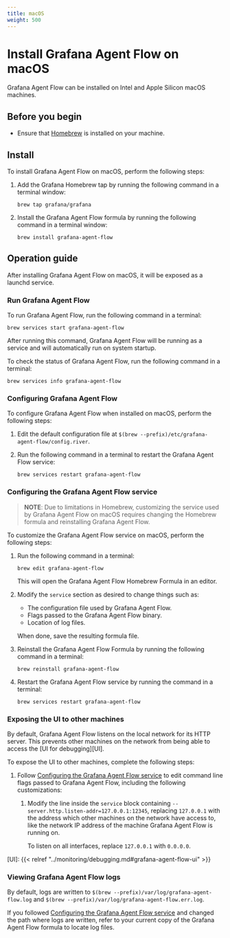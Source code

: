 ```yaml
---
title: macOS
weight: 500
---
```


# Install Grafana Agent Flow on macOS

Grafana Agent Flow can be installed on Intel and Apple Silicon macOS machines.

## Before you begin

* Ensure that [Homebrew][] is installed on your machine.

[Homebrew]: https://brew.sh

## Install

To install Grafana Agent Flow on macOS, perform the following steps:

1. Add the Grafana Homebrew tap by running the following command in a terminal
   window:

   ```shell
   brew tap grafana/grafana
   ```

2. Install the Grafana Agent Flow formula by running the following command in a
   terminal window:

   ```shell
   brew install grafana-agent-flow
   ```

## Operation guide

After installing Grafana Agent Flow on macOS, it will be exposed as a
launchd service.

### Run Grafana Agent Flow

To run Grafana Agent Flow, run the following command in a terminal:

```shell
brew services start grafana-agent-flow
```

After running this command, Grafana Agent Flow will be running as a service and
will automatically run on system startup.

To check the status of Grafana Agent Flow, run the following command in a
terminal:

```shell
brew services info grafana-agent-flow
```

### Configuring Grafana Agent Flow

To configure Grafana Agent Flow when installed on macOS, perform the following
steps:

1. Edit the default configuration file at
   `$(brew --prefix)/etc/grafana-agent-flow/config.river`.

2. Run the following command in a terminal to restart the Grafana Agent Flow
   service:

   ```shell
   brew services restart grafana-agent-flow
   ```

### Configuring the Grafana Agent Flow service

> **NOTE**: Due to limitations in Homebrew, customizing the service used by
> Grafana Agent Flow on macOS requires changing the Homebrew formula and
> reinstalling Grafana Agent Flow.

To customize the Grafana Agent Flow service on macOS, perform the following
steps:

1. Run the following command in a terminal:

   ```shell
   brew edit grafana-agent-flow
   ```

   This will open the Grafana Agent Flow Homebrew Formula in an editor.

2. Modify the `service` section as desired to change things such as:

   * The configuration file used by Grafana Agent Flow.
   * Flags passed to the Grafana Agent Flow binary.
   * Location of log files.

   When done, save the resulting formula file.

3. Reinstall the Grafana Agent Flow Formula by running the following command in
   a terminal:

   ```shell
   brew reinstall grafana-agent-flow
   ```

4. Restart the Grafana Agent Flow service by running the command in a terminal:

   ```shell
   brew services restart grafana-agent-flow
   ```

### Exposing the UI to other machines

By default, Grafana Agent Flow listens on the local network for its HTTP
server. This prevents other machines on the network from being able to access
the [UI for debugging][UI].

To expose the UI to other machines, complete the following steps:

1. Follow [Configuring the Grafana Agent Flow service](#configuring-the-grafana-agent-flow-service)
   to edit command line flags passed to Grafana Agent Flow, including the
   following customizations:

    1. Modify the line inside the `service` block containing
       `--server.http.listen-addr=127.0.0.1:12345`, replacing `127.0.0.1` with
       the address which other machines on the network have access to, like the
       network IP address of the machine Grafana Agent Flow is running on.

       To listen on all interfaces, replace `127.0.0.1` with `0.0.0.0`.

[UI]: {{< relref "../monitoring/debugging.md#grafana-agent-flow-ui" >}}

### Viewing Grafana Agent Flow logs

By default, logs are written to `$(brew --prefix)/var/log/grafana-agent-flow.log` and
`$(brew --prefix)/var/log/grafana-agent-flow.err.log`.

If you followed [Configuring the Grafana Agent Flow service](#configuring-the-grafana-agent-flow-service)
and changed the path where logs are written, refer to your current copy of the
Grafana Agent Flow formula to locate log files.
